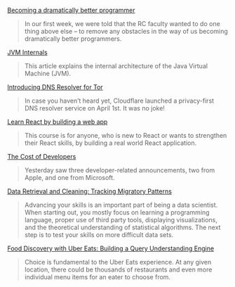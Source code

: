 [Becoming a dramatically better programmer](https://recurse.henrystanley.com/post/better/)
> In our first week, we were told that the RC faculty wanted to do one thing above else – to remove any obstacles in the way of us becoming dramatically better programmers.

[JVM Internals](http://blog.jamesdbloom.com/JVMInternals.html)
> This article explains the internal architecture of the Java Virtual Machine (JVM).

[Introducing DNS Resolver for Tor](https://blog.cloudflare.com/welcome-hidden-resolver/)
> In case you haven’t heard yet, Cloudflare launched a privacy-first DNS resolver service on April 1st. It was no joke! 

[Learn React by building a web app](https://udilia.com/courses/learn-react-by-building-a-web-app)
> This course is for anyone, who is new to React or wants to strengthen their React skills, by building a real world React application.

[The Cost of Developers](https://stratechery.com/2018/the-cost-of-developers/?utm_source=hackernewsletter&utm_medium=email&utm_term=fav)
> Yesterday saw three developer-related announcements, two from Apple, and one from Microsoft.

[Data Retrieval and Cleaning: Tracking Migratory Patterns](https://www.dataquest.io/blog/data-retrieval-and-cleaning/)
> Advancing your skills is an important part of being a data scientist. When starting out, you mostly focus on learning a programming language, proper use of third party tools, displaying visualizations, and the theoretical understanding of statistical algorithms. The next step is to test your skills on more difficult data sets.

[Food Discovery with Uber Eats: Building a Query Understanding Engine](https://eng.uber.com/uber-eats-query-understanding/)
> Choice is fundamental to the Uber Eats experience. At any given location, there could be thousands of restaurants and even more individual menu items for an eater to choose from.